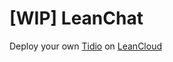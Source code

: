 # [WIP] LeanChat

Deploy your own [Tidio](https://www.tidio.com/) on [LeanCloud](https://leancloud.cn/)
